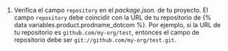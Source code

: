 1. Verifica el campo `repository` en el *package.json*. de tu proyecto. El campo `repository` debe coincidir con la URL de tu repositorio de {% data variables.product.prodname_dotcom %}. Por ejemplo, si la URL de tu repositorio es `github.com/my-org/test`, entonces el campo de repositorio debe ser `git://github.com/my-org/test.git`.
